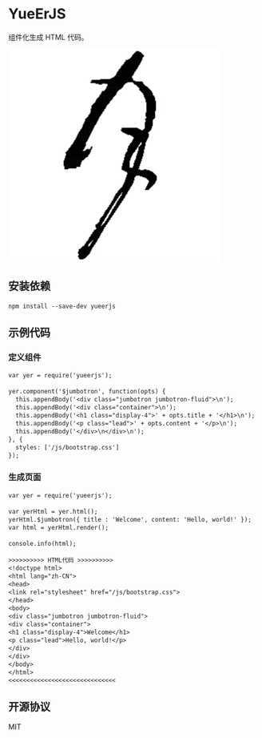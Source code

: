 # YueErJS
组件化生成 HTML 代码。

![月儿](https://github.com/magicodex/YueErJS/blob/main/logo.png "月儿")

## 安装依赖
```
npm install --save-dev yueerjs
```

## 示例代码

### 定义组件
```
var yer = require('yueerjs');

yer.component('$jumbotron', function(opts) {
  this.appendBody('<div class="jumbotron jumbotron-fluid">\n');
  this.appendBody('<div class="container">\n');
  this.appendBody('<h1 class="display-4">' + opts.title + '</h1>\n');
  this.appendBody('<p class="lead">' + opts.content + '</p>\n');
  this.appendBody('</div>\n</div>\n');
}, {
  styles: ['/js/bootstrap.css']
});
```

### 生成页面
```
var yer = require('yueerjs');

var yerHtml = yer.html();
yerHtml.$jumbotron({ title : 'Welcome', content: 'Hello, world!' });
var html = yerHtml.render();

console.info(html);

>>>>>>>>>> HTML代码 >>>>>>>>>>
<!doctype html>
<html lang="zh-CN">
<head>
<link rel="stylesheet" href="/js/bootstrap.css">
</head>
<body>
<div class="jumbotron jumbotron-fluid">
<div class="container">
<h1 class="display-4">Welcome</h1>
<p class="lead">Hello, world!</p>
</div>
</div>
</body>
</html>
<<<<<<<<<<<<<<<<<<<<<<<<<<<<<<
```

## 开源协议
MIT
